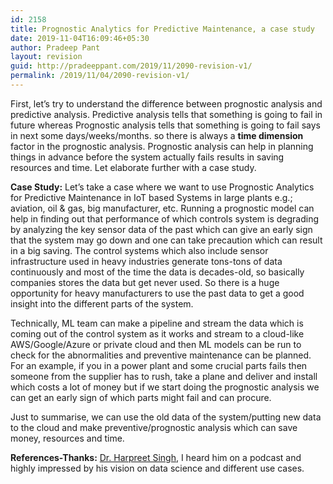```yaml
---
id: 2158
title: Prognostic Analytics for Predictive Maintenance, a case study
date: 2019-11-04T16:09:46+05:30
author: Pradeep Pant
layout: revision
guid: http://pradeeppant.com/2019/11/2090-revision-v1/
permalink: /2019/11/04/2090-revision-v1/
---
```

<p style="text-align:left">
  First, let&#8217;s try to understand the difference between prognostic&nbsp;analysis and predictive&nbsp;analysis. Predictive analysis&nbsp;tells that something is going to fail in future whereas Prognostic&nbsp;analysis tells that something is going to fail says in next some days/weeks/months. so there is always a <strong>time dimension</strong> factor in the prognostic&nbsp;analysis. Prognostic&nbsp;analysis can help in planning things in advance before the system actually fails results in saving resources and time. Let elaborate further with a case study.
</p>

**Case Study:** Let&#8217;s take a case where we want to use Prognostic Analytics for Predictive Maintenance in IoT based Systems in large plants e.g.; aviation, oil & gas, big manufacturer, etc. Running a prognostic model can help in finding out that performance of which controls system is degrading by analyzing the key sensor data of the past which can give an early sign that the system may go down and one can take precaution which can result in a big saving. The control systems which also include sensor infrastructure used in heavy industries generate tons-tons of data continuously and most of the time the data is decades-old, so basically companies stores the data but get never used. So there is a huge opportunity for heavy manufacturers to use the past data to get a good insight into the different parts of the system. 

Technically, ML team can make a pipeline and stream the data which is coming out of the control system as it works and stream to a cloud-like AWS/Google/Azure or private cloud and then ML models can be run to check for the abnormalities and preventive maintenance can be planned. For an example, if you in a power plant and some crucial parts fails then someone from the supplier has to rush, take a plane and deliver and install which costs a lot of money but if we start doing the prognostic analysis we can get an early sign of which parts might fail and can procure. 

Just to summarise, we can use the old data of the system/putting new data to the cloud and make preventive/prognostic analysis which can save money, resources and time. 

**References-Thanks:** [Dr. Harpreet Singh](https://www.linkedin.com/in/hsingh1), I heard him on a podcast and highly impressed by his vision on data science and different use cases.